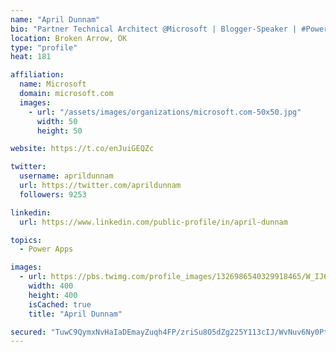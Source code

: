 ```yaml
---
name: "April Dunnam"
bio: "Partner Technical Architect @Microsoft | Blogger-Speaker | #PowerApps, #PowerAutomate, #Office365, #SharePoint | #WIT | #Karaoke Queen"
location: Broken Arrow, OK
type: "profile"
heat: 181

affiliation:
  name: Microsoft
  domain: microsoft.com
  images:
    - url: "/assets/images/organizations/microsoft.com-50x50.jpg"
      width: 50
      height: 50

website: https://t.co/enJuiGEQZc

twitter:
  username: aprildunnam
  url: https://twitter.com/aprildunnam
  followers: 9253

linkedin:
  url: https://www.linkedin.com/public-profile/in/april-dunnam

topics:
  - Power Apps

images:
  - url: https://pbs.twimg.com/profile_images/1326986540329918465/W_IJ6Ih2_400x400.jpg
    width: 400
    height: 400
    isCached: true
    title: "April Dunnam"

secured: "TuwC9QymxNvHaIaDEmayZuqh4FP/zriSu8O5dZg225Y113cIJ/WvNuv6Ny0PtAcFBvYZLqO5zwcW0n+BS9Tzp3h43+NrpNWCr58/VtmLmTHmgqr2i8EKBi5cMUa7z+1c7R5cs42pq2crpp0bBMfpjrhhhHJZagPMOAh9Aaa18JfGb2tBjIIE5Z+YjfH03SDmDYFODaw/0GmBDdj+tM0lCkiSZwYdEmct24qEKfZx5fi3oR8KjCV7+hT2962e2TFYNiTDbT6C4+jYgWxBa5jDAblFxW3yLcObfde5HUlRntvHRBvL2LVUI9j79jBjNBpDwSL2AUfmEqzIFw7dPLZhfjQ++moHSFOAf2WdzcgVzCoGKwRnQfqIUwg9VRvBCciCeIRJcE9ESOTUX18QY4ReurUfUUjV2+OdVIFWCJxCWTE=;JdMvJnHnQYRaSuJJ297zGQ=="
---
```


